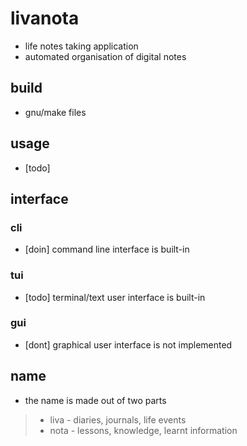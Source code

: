 # livanota

- life notes taking application
- automated organisation of digital notes

## build

- gnu/make files

## usage

- [todo]

## interface

### cli

- [doin] command line interface is built-in

### tui

- [todo] terminal/text user interface is built-in

### gui

- [dont] graphical user interface is not implemented

## name

- the name is made out of two parts
> - liva - diaries, journals, life events
> - nota - lessons, knowledge, learnt information
